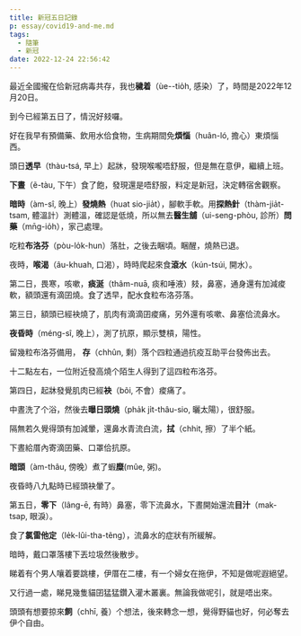 ```yaml
---
title: 新冠五日記錄
p: essay/covid19-and-me.md
tags:
  - 隨筆
  - 新冠
date: 2022-12-24 22:56:42
---
```


​最近全國攏在佮新冠病毒共存，我也**穢着**（ùe--tio̍h, 感染）了，時間是2022年12月20日​。

到今已經第五日了，情況好​㩼囉。

好在我早有預備藥、飲用水佮食物，生病期間免**煩惱**（huân-ló, 擔心）東煩惱西。
<!--more-->

頭日**透早**（thàu-tsá, 早上）起牀，發現​喉嚨唔舒服，但是無在意伊，繼續上班。

**下晝**（ẽ-tàu, 下午）食了飽，發現還是唔舒服，料定是新冠​，決定轉宿舍觀察​。

**暗時**（àm-sî, 晚上）**發燒熱**（huat sio-jia̍t），腳軟手軟。用**探熱針**（thàm-jia̍t-tsam, 體溫計）測體溫，確認是低燒，所以無去**醫生舖**（ui-seng-phòu, 診所）**問藥**（mn̄g-io̍h），家己處理。

吃粒**布洛芬**（pòu-lo̍k-hun）落肚，之後去睏頃​。睏醒，燒熱已退。

夜時，**喉渴**（âu-khuah, 口渴），時時爬起來食**滾水**（kún-tsúi, 開水）。

第二日，​畏寒，咳嗽，**痰涎**（thâm-nuā, 痰和唾液）㩼，​鼻塞，通身還有加減​痠軟，額頭還有滴囝燒。食了透早，配水食粒布洛芬落。

第三日，額頭​已經袂燒了，肌肉有滴滴囝痠痛，另外還有咳嗽、鼻塞佮流鼻水。

**夜昏時**（méng-sî, 晚上），測了抗原，顯示雙槓，陽性。

留幾粒布洛芬備用， **存**（chhûn, 剩）落个四粒通過抗疫互助平台發佈出去。

十二點左右，一位附近發高燒个陌生人得到了這四粒布洛芬。

第四日，起牀發覺肌肉已經**袂**（bõi, 不會）痠痛了。

中晝洗了个浴，然後去**曝日頭燒**（pha̍k ji̍t-thâu-sio, 曬太陽），很舒服。

隔無若久覺得頭有加減暈，還鼻水青流白流，**拭**（chhit, 擦）了半个紙。

下晝給厝內寄滴囝藥、口罩佮抗原。

**暗頭**（àm-thâu, 傍晚）煮了蝦**糜**(mûe, 粥)。

夜昏時八九點時已經頭袂暈了。

第五日，**零下**（lâng-ē, 有時）鼻塞，零下流鼻水，下晝開始還​流**目汁**（mak-tsap, 眼淚）。

食了**氯雷他定**（le̍k-lûi-tha-tẽng），流鼻水的症狀有所緩解​。

​暗時，戴口罩落樓下丟垃圾​然後散步。

睇着有个男人嚷着要跳樓，伊厝在二樓，有一个婦女在拖伊​，不知是做呢遐絕望。

又行過一處，睇見幾隻貓囝猛猛鑽入灌木叢裏。無論我做呢引，​就是唔出來。

頭頭有想要掠來**飼**（chhī, 養）个想法，後來轉念一想，覺得野貓也好，何必奪去​伊个自由。
